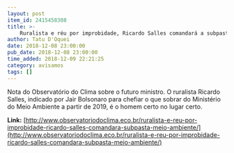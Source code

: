```yaml
---
layout: post
item_id: 2415458308
title: >-
    Ruralista e réu por improbidade, Ricardo Salles comandará a subpasta do Meio Ambiente
author: Tatu D'Oquei
date: 2018-12-08 23:00:00
pub_date: 2018-12-08 23:00:00
time_added: 2018-12-09 22:21:25
category: avisamos
tags: []
---
```


Nota do Observatório do Clima sobre o futuro ministro. O ruralista Ricardo Salles, indicado por Jair Bolsonaro para chefiar o que sobrar do Ministério do Meio Ambiente a partir de 2019, é o homem certo no lugar certo.

**Link:** [http://www.observatoriodoclima.eco.br/ruralista-e-reu-por-improbidade-ricardo-salles-comandara-subpasta-meio-ambiente/](http://www.observatoriodoclima.eco.br/ruralista-e-reu-por-improbidade-ricardo-salles-comandara-subpasta-meio-ambiente/)

